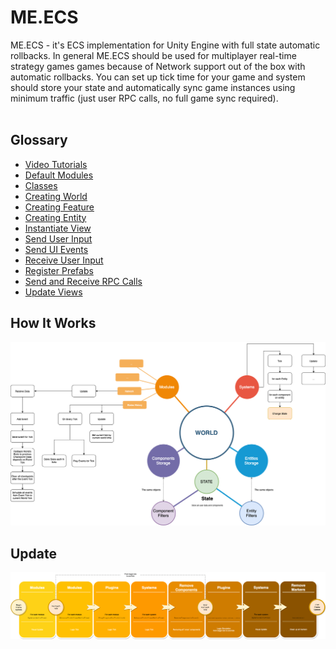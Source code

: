 # ME.ECS
ME.ECS - it's ECS implementation for Unity Engine with full state automatic rollbacks.
In general ME.ECS should be used for multiplayer real-time strategy games games because of Network support out of the box with automatic rollbacks. You can set up tick time for your game and system should store your state and automatically sync game instances using minimum traffic (just user RPC calls, no full game sync required).
<br>
<br>

## Glossary
- [Video Tutorials](Docs/VideoTutorials.md)
- [Default Modules](Docs/DefaultModules.md)
- [Classes](Docs/Manual-Classes.md)
- [Creating World](Docs/Manual-CreatingWorld.md)
- [Creating Feature](Docs/Manual-CreatingFeature.md)
- [Creating Entity](Docs/Manual-CreatingEntities.md)
- [Instantiate View](Docs/Manual-InstantiatingViews.md)
- [Send User Input](Docs/Manual-SendingUserInputToWorld.md)
- [Send UI Events](Docs/Manual-SendingUIEventsToWorld.md)
- [Receive User Input](Docs/Manual-ReceivingUserInputInWorld.md)
- [Register Prefabs](Docs/Manual-RegisteringPrefabs.md)
- [Send and Receive RPC Calls](Docs/Manual-SendingAndReceivingRPCCalls.md)
- [Update Views](Docs/Manual-UpdatingViews.md)

## How It Works
![](Readme/HowItWorks.png?raw=true "How It Works")
## Update
![](Readme/UpdateTick.png?raw=true "Update Tick")
